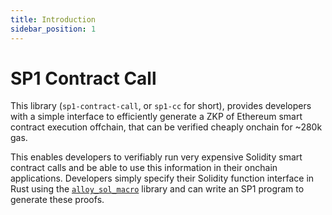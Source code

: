 ```yaml
---
title: Introduction
sidebar_position: 1
---
```


# SP1 Contract Call

This library (`sp1-contract-call`, or `sp1-cc` for short), provides developers with a simple interface to efficiently generate a ZKP of Ethereum smart contract execution offchain, that can be verified cheaply onchain for ~280k gas.

This enables developers to verifiably run very expensive Solidity smart contract calls and be able to use this information in their onchain applications. Developers simply specify their Solidity function interface in Rust using the [`alloy_sol_macro`](https://docs.rs/alloy-sol-macro/latest/alloy_sol_macro/) library and can write an SP1 program to generate these proofs.
